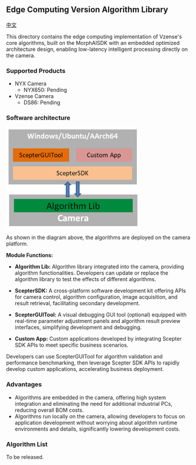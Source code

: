 ## Edge Computing Version Algorithm Library

[中文](README.zh-CN.md)

This directory contains the edge computing implementation of Vzense's core algorithms, built on the MorphAISDK with an embedded optimized architecture design, enabling low-latency intelligent processing directly on the camera. 

### Supported Products

- NYX Camera
  - NYX650: Pending
- Vzense Camera
  - DS86: Pending

### Software architecture

<img src="assets/architecture.png" alt="architecture" style="zoom:80%;" />

As shown in the diagram above, the algorithms are deployed on the camera platform.

**Module Functions:**

- **Algorithm Lib:** Algorithm library integrated into the camera, providing algorithm functionalities. Developers can update or replace the algorithm library to test the effects of different algorithms.

- **ScepterSDK:** A cross-platform software development kit offering APIs for camera control, algorithm configuration, image acquisition, and result retrieval, facilitating secondary development.

- **ScepterGUITool:** A visual debugging GUI tool (optional) equipped with real-time parameter adjustment panels and algorithm result preview interfaces, simplifying development and debugging.

- **Custom App:** Custom applications developed by integrating Scepter SDK APIs to meet specific business scenarios.

Developers can use ScepterGUITool for algorithm validation and performance benchmarking, then leverage Scepter SDK APIs to rapidly develop custom applications, accelerating business deployment.

### Advantages

- Algorithms are embedded in the camera, offering high system integration and eliminating the need for additional industrial PCs, reducing overall BOM costs.
- Algorithms run locally on the camera, allowing developers to focus on application development without worrying about algorithm runtime environments and details, significantly lowering development costs.

### Algorithm List

To be released.

